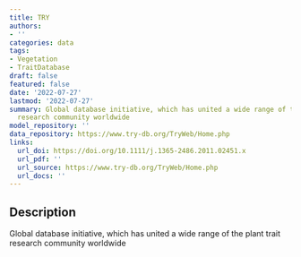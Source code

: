 ```yaml
---
title: TRY
authors:
- ''
categories: data
tags:
- Vegetation
- TraitDatabase
draft: false
featured: false
date: '2022-07-27'
lastmod: '2022-07-27'
summary: Global database initiative, which has united a wide range of the plant trait
  research community worldwide
model_repository: ''
data_repository: https://www.try-db.org/TryWeb/Home.php
links:
  url_doi: https://doi.org/10.1111/j.1365-2486.2011.02451.x
  url_pdf: ''
  url_source: https://www.try-db.org/TryWeb/Home.php
  url_docs: ''
---
```


## Description

Global database initiative, which has united a wide range of the plant trait research community worldwide

